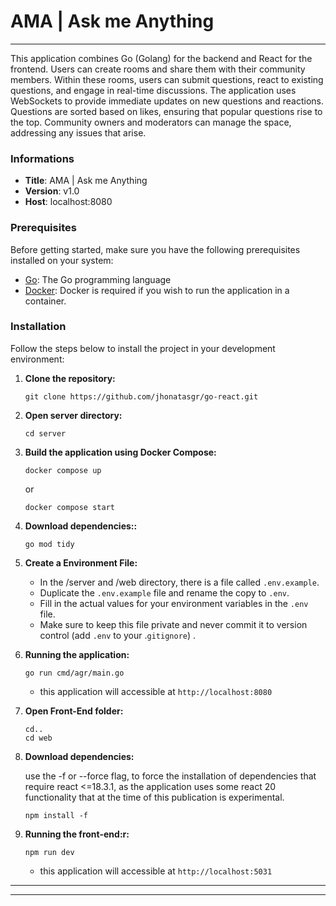 ﻿# AMA | Ask me Anything

---

This application combines Go (Golang) for the backend and React for the frontend. Users can create rooms  and share them with their community members. Within these rooms, users can submit questions, react to existing questions, and engage in real-time discussions. The application uses WebSockets to provide immediate updates on new questions and reactions. Questions are sorted based on likes, ensuring that popular questions rise to the top. Community owners and moderators can manage the space, addressing any issues that arise.


### Informations

- **Title**: AMA | Ask me Anything
- **Version**: v1.0 
- **Host**: localhost:8080

### Prerequisites 

Before getting started, make sure you have the  following prerequisites installed on your system:

- [Go](https://golang.org/dl/): The Go programming language
- [Docker](https://www.docker.com/get-started): Docker is required if you wish to run the application in a container.

### Installation  

Follow the steps below to install  the project in your development environment: 

1.  **Clone the repository:**
    ```
    git clone https://github.com/jhonatasgr/go-react.git
    ```
   
2.  **Open server directory:**
    ```
    cd server
    ```
3.  **Build the application using Docker Compose:**
    ```
    docker compose up
    ```
    or 
    ```
    docker compose start
    ```
4.  **Download dependencies::**
    ```
    go mod tidy
    ```
5.  **Create a Environment File:**
    
    - In the /server and /web directory, there is a file called `.env.example`. 
    - Duplicate the `.env.example` file and rename the copy to `.env`.
    - Fill in the actual values for your environment variables in the `.env` file.
    - Make sure to keep this file private and never commit it to version control (add `.env` to your .`gitignore`)
   .
  
  
5. **Running the application:**
    ```
    go run cmd/agr/main.go 
    ```

   - this application will accessible at `http://localhost:8080`

6. **Open Front-End folder:**
    ```
    cd..
    cd web
    ```
7. **Download dependencies:**
   
   use the -f or --force flag, to force the installation of dependencies that require react <=18.3.1, as the application uses some react 20 functionality that at the time of this              publication is experimental.
   
    ```
    npm install -f
    ```
9. **Running the front-end:r:**
    ```
    npm run dev
    ```
    - this application will accessible at `http://localhost:5031`

---

___

 
   
